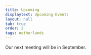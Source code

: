 ```yaml
---
title: Upcoming
displaytext: Upcoming Events
layout: null
tab: true
order: 2
tags: netherlands
---
```


Our next meeting will be in September.
